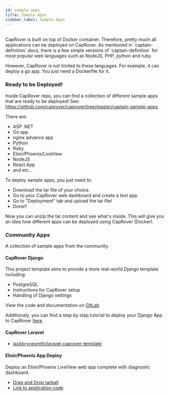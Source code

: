 ```yaml
---
id: sample-apps
title: Sample Apps
sidebar_label: Sample Apps
---
```


<br/>
CapRover is built on top of Docker container. Therefore, pretty much all applications can be deployed on CapRover. As mentioned in `captain-definition` docs, there is a few simple versions of `captain-definition` for most popular web languages such as NodeJS, PHP, python and ruby.

However, CapRover is not limited to these languages. For example, it can deploy a go app. You just need a Dockerfile for it. 


### Ready to be Deployed!

Inside CapRover repo, you can find a collection of different sample apps that are ready to be deployed! See:
https://github.com/caprover/caprover/tree/master/captain-sample-apps

There are:
- ASP .NET
- Go app
- nginx advance app
- Python
- Ruby
- Elixir/Phoenix/LiveView
- NodeJS
- React App
- and etc...


To deploy sample apps, you just need to:
- Download the tar file of your choice.
- Go to your CapRover web dashboard and create a test app.
- Go to "Deployment" tab and upload the tar file!
- Done!!

Now you can unzip the tar content and see what's inside. This will give you an idea how different apps can be deployed using CapRover (Docker).


### Community Apps

A collection of sample apps from the community.

#### CapRover Django

This project template aims to provide a more real-world Django template including:
- PostgreSQL
- Instructions for CapRover setup
- Handling of Django settings

View the code and documentation on [GitLab](https://gitlab.com/kamneros/caprover-django)

Additionaly, you can find a step by step tutorial to deploy your Django App to CapRover [here](https://blog.kenshuri.com/posts/006_from_heroku_to_capRover.md).

#### CapRover Laravel

- [jackbrycesmith/laravel-caprover-template](https://github.com/jackbrycesmith/laravel-caprover-template)

#### Elixir/Phoenix App Deploy
Deploy an Elixir/Phoenix LiveView web app complete with diagnostic dashboard.

- [Drag and Drop tarball](https://github.com/TehSnappy/phoenix_sample/releases/download/v1.0/phoenix_sample.tar)
- [Link to application code](https://github.com/TehSnappy/phoenix_sample)



